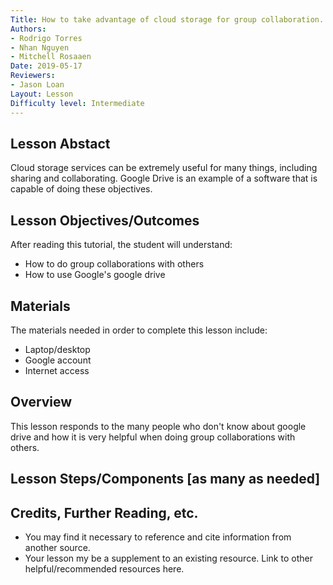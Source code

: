 ```yaml
---
Title: How to take advantage of cloud storage for group collaboration.
Authors:
- Rodrigo Torres 
- Nhan Nguyen 
- Mitchell Rosaaen
Date: 2019-05-17
Reviewers:
- Jason Loan
Layout: Lesson
Difficulty level: Intermediate
---
```

## Lesson Abstact

Cloud storage services can be extremely useful for many things, including sharing and collaborating. Google Drive is an example of a software that is capable of doing these objectives.
## Lesson Objectives/Outcomes

After reading this tutorial, the student will understand:

- How to do group collaborations with others
- How to use Google's google drive


## Materials

The materials needed in order to complete this lesson include:

- Laptop/desktop
- Google account
- Internet access

## Overview

This lesson responds to the many people who don't know about google drive and how it is very helpful when doing group collaborations with others.

## Lesson Steps/Components [as many as needed]

## Credits, Further Reading, etc.

* You may find it necessary to reference and cite information from another source.
* Your lesson my be a supplement to an existing resource. Link to other helpful/recommended resources here.
